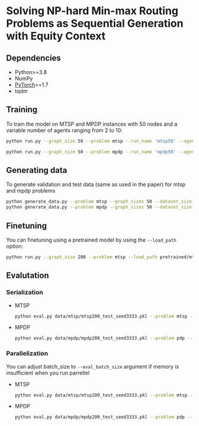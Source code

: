 # Solving NP-hard Min-max Routing Problems as Sequential Generation with Equity Context

## Dependencies

* Python>=3.8
* NumPy
* [PyTorch](http://pytorch.org/)>=1.7
* tqdm

## Training

To train the model on MTSP and MPDP instances with 50 nodes and a variable number of agents ranging from 2 to 10:

```bash
python run.py --graph_size 50 --problem mtsp --run_name 'mtsp50' --agent_min 2 --agent_max 10
```

```bash
python run.py --graph_size 50 --problem mpdp --run_name 'mpdp50' --agent_min 2 --agent_max 10
```

## Generating data
To generate validation and test data (same as used in the paper) for mtsp and mpdp problems
```bash
python generate_data.py --problem mtsp --graph_sizes 50 --dataset_size 100 --name test --seed 3333 
python generate_data.py --problem mpdp --graph_sizes 50 --dataset_size 100 --name test --seed 3333
```

## Finetuning
You can finetuning using a pretrained model by using the `--load_path` option:

```bash
python run.py --graph_size 200 --problem mtsp --load_path pretrained/mtsp/mtsp50/epoch-100.pt --batch_size 64 --agent_min 10 --agent_max 20 --ft Y
```

## Evalutation

### Serialization


- MTSP
    ```bash
    python eval.py data/mtsp/mtsp200_test_seed3333.pkl --problem mtsp --model pretrained/mtsp/mtsp200/epoch-4.pt --decode_strategy greedy --agent_num 10  --is_serial True --val_size 100 --ft Y
    ```
- MPDP
    ```bash
    python eval.py data/mpdp/mpdp200_test_seed3333.pkl --problem pdp --model pretrained/mpdp/mpdp200/epoch-0.pt --decode_strategy greedy --agent_num 10  --is_serial True --val_size 100 --ft Y
    ```

### Parallelization

You can adjust batch_size to `--eval_batch_size` argument if memory is insufficient when you run parrellel

- MTSP
    ```bash
    python eval.py data/mtsp/mtsp200_test_seed3333.pkl --problem mtsp --model pretrained/mtsp/mtsp200/epoch-4.pt --decode_strategy greedy --agent_num 10  --is_serial False --val_size 100 --eval_batch_size 25 --ft Y 
    ```
- MPDP
    ```bash
    python eval.py data/mpdp/mpdp200_test_seed3333.pkl --problem pdp --model pretrained/mpdp/mpdp200/epoch-0.pt --decode_strategy greedy --agent_num 10 --eval_batch_size 25 --is_serial False --val_size 100 --ft Y
    ```

 